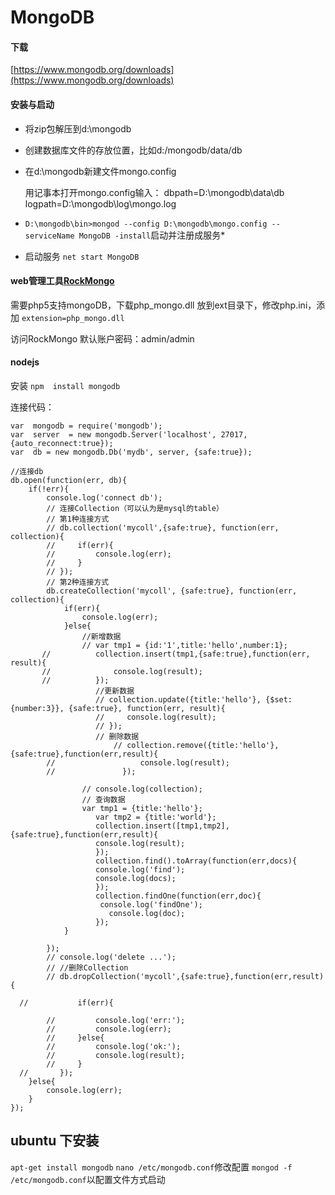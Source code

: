# MongoDB

#### 下载
[https://www.mongodb.org/downloads](https://www.mongodb.org/downloads)

#### 安装与启动

* 将zip包解压到d:\mongodb
* 创建数据库文件的存放位置，比如d:/mongodb/data/db
* 在d:\mongodb新建文件mongo.config

	用记事本打开mongo.config输入：
	dbpath=D:\mongodb\data\db
	logpath=D:\mongodb\log\mongo.log

* `D:\mongodb\bin>mongod --config D:\mongodb\mongo.config --serviceName MongoDB -install`启动并注册成服务*

* 启动服务 `net start MongoDB`

#### web管理工具[RockMongo](https://github.com/xxg3053/rockmongo.git)

需要php5支持mongoDB，下载php_mongo.dll 放到ext目录下，修改php.ini，添加 `extension=php_mongo.dll`

访问RockMongo 默认账户密码：admin/admin

#### nodejs

安装 `npm  install mongodb`

连接代码： 

	var  mongodb = require('mongodb');
	var  server  = new mongodb.Server('localhost', 27017, {auto_reconnect:true});
	var  db = new mongodb.Db('mydb', server, {safe:true});

	//连接db
	db.open(function(err, db){
	    if(!err){
	        console.log('connect db');
	        // 连接Collection（可以认为是mysql的table）
	        // 第1种连接方式
	        // db.collection('mycoll',{safe:true}, function(err, collection){
	        //     if(err){
	        //         console.log(err);
	        //     }
	        // });
	        // 第2种连接方式
	        db.createCollection('mycoll', {safe:true}, function(err, collection){
	            if(err){
	                console.log(err);
	            }else{
	                //新增数据
	                // var tmp1 = {id:'1',title:'hello',number:1};
	       //          collection.insert(tmp1,{safe:true},function(err, result){
	       //              console.log(result);
	       //          }); 
	                   //更新数据
	                   // collection.update({title:'hello'}, {$set:{number:3}}, {safe:true}, function(err, result){
	                   //     console.log(result);
	                   // });
	                   // 删除数据
	                       // collection.remove({title:'hello'},{safe:true},function(err,result){
	        //                   console.log(result);
	        //               });

	                // console.log(collection);
	                // 查询数据
	                var tmp1 = {title:'hello'};
	                   var tmp2 = {title:'world'};
	                   collection.insert([tmp1,tmp2],{safe:true},function(err,result){
	                   console.log(result);
	                   }); 
	                   collection.find().toArray(function(err,docs){
	                   console.log('find');
	                   console.log(docs);
	                   }); 
	                   collection.findOne(function(err,doc){
	                    console.log('findOne');
	                      console.log(doc);
	                   }); 
	            }

	        });
	        // console.log('delete ...');
	        // //删除Collection
	        // db.dropCollection('mycoll',{safe:true},function(err,result){

	  //           if(err){
	                
	        //         console.log('err:');
	        //         console.log(err);
	        //     }else{
	        //         console.log('ok:');
	        //         console.log(result);
	        //     }
	  //       }); 
	    }else{
	        console.log(err);
	    }
	});


## ubuntu 下安装
`apt-get install mongodb`
`nano /etc/mongodb.conf`修改配置
`mongod -f /etc/mongodb.conf`以配置文件方式启动